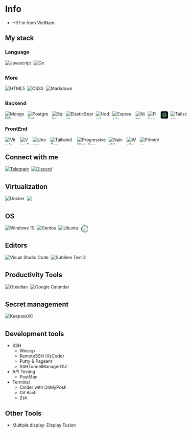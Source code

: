 <!-- ![](https://komarev.com/ghpvc/?username=VFlowX&color=red) -->

# Info

- Hi! I'm from VietNam.

## My stack

### Language

<div style="display: flex; gap: 0.5rem; height: 24px">
  <img src="https://api.iconify.design/logos:javascript.svg" title="Javascript" height="24">
  <img src="https://api.iconify.design/vscode-icons:file-type-go-gopher.svg" title="Go" height="24">
</div>

### More

<div style="display: flex; gap: 0.5rem; height: 24px">
  <img src="https://api.iconify.design/logos:html-5.svg" title="HTML5" height="24">
  <img src="https://api.iconify.design/logos:css-3.svg" title="CSS3" height="24">
  <img src="https://api.iconify.design/logos:markdown.svg" title="Markdown" height="24">
</div>

### Backend

<div style="display: flex; gap: 0.5rem; height: 24px">
  <img src="https://api.iconify.design/logos:mongodb.svg" title="MongoDB" height="24">
  <img src="https://api.iconify.design/logos:postgresql.svg" title="PostgreSql" height="24">
  <img src="https://api.iconify.design/logos:sqlite.svg" title="Sqlite" height="24">
  <!-- <img src="https://api.iconify.design/logos:mysql.svg" title="MySql" height="24"> -->
  <img src="https://api.iconify.design/logos:elasticsearch.svg" title="ElasticSearch" height="24">
  <img src="https://api.iconify.design/logos:nodejs.svg" title="Nodejs" height="24">
  <!-- <img src="https://api.iconify.design/logos:fastify-icon.svg" title="Fastify" height="24"> -->
  <img src="https://api.iconify.design/logos:express.svg" title="ExpressJs" height="24">
  <img src="https://nitro.unjs.io/nitro-light.png" title="Nitro" height="24">
  <img src="https://gofiber.io/assets/images/logo.svg" title="Fiber" height="24">
  <img src="assets/openfga_logo.svg" title="OpenFGA" height="24">
  <img src="https://api.iconify.design/arcticons:tailscale.svg" title="Tailscale" height="24">
  <!-- <img src="https://api.iconify.design/logos:rabbitmq-icon.svg" title="Rabbitmq" height="24"> -->
</div>

<!--
### Design

<div style="display: flex; gap: 0.5rem; height: 24px">
  <img src="https://api.iconify.design/logos:figma.svg" title="Figma" height="24">
</div> -->

### FrontEnd

<div style="display: flex; gap: 0.5rem; height: 24px">
  <img src="https://api.iconify.design/logos:vitejs.svg" title="ViteJs" height="24">
  <img src="https://api.iconify.design/logos:vue.svg" title="Vue 3" height="24">
  <img src="https://api.iconify.design/logos:unocss.svg" title="Unocss" height="24">
  <img src="https://api.iconify.design/logos:tailwindcss-icon.svg" title="TailwindCss" height="24">
  <!-- <img src="https://api.iconify.design/logos:vitest.svg" title="Vitest" height="24"> -->
  <img src="https://api.iconify.design/logos:pwa.svg" title="Progressive Web App" height="24">
  <img src="https://api.iconify.design/logos:naiveui.svg" title="NaiveUI" height="24">
  <img src="https://api.iconify.design/simple-icons:wails.svg?color=%23b80c00" title="Wails" height="24">
  <img src="https://i2.wp.com/www.primefaces.org/wp-content/uploads/2019/12/primevue-logo.png?ssl=1" title="PrimeVue" height="24">
  
  <!-- <img src="https://api.iconify.design/logos:d3.svg" title="D3.js" height="24"> -->
</div>

## Connect with me

<div style="display: flex; gap: 0.5rem;">
  <a target="" style="display: flex; height: 24px" href="https://t.me/HieuNT_vflowx" >
    <img src="https://api.iconify.design/logos:telegram.svg" title="Telegram" height="24">
  </a>
  <a target="" style="display: flex; height: 24px" href="discordapp.com/users/541116729011470358">
    <img src="https://api.iconify.design/logos:discord-icon.svg" title="Discord" height="24">
  </a>
</div>

## Virtualization

<div style="display: flex; gap: 0.5rem; height: 24px">
  <img src="https://api.iconify.design/logos:docker-icon.svg" title="Docker" height="24">
  <img src="https://api.iconify.design/devicon:vsphere.svg" height="24">
</div>

## OS

<div style="display: flex; gap: 0.5rem; height: 24px">
  <img src="https://api.iconify.design/logos:microsoft-windows-icon.svg" title="Windows 10" height="24">
  <img src="https://api.iconify.design/logos:centos-icon.svg" title="Centos" height="24">
  <img src="https://api.iconify.design/logos:ubuntu.svg" title="Ubuntu" height="24">
  <img src="assets/photon.svg" title="PhotonOs" height="24">
</div>

## Editors

<div style="display: flex; gap: 0.5rem; height: 24px">
  <img src="https://api.iconify.design/logos:visual-studio-code.svg" title="Visual Studio Code" height="24">
  <img src="https://api.iconify.design/logos:sublimetext-icon.svg" title="Sublime Text 3" height="24">
</div>

## Productivity Tools

<div style="display: flex; gap: 0.5rem; height: 24px">
  <!-- <img src="https://upload.wikimedia.org/wikipedia/en/0/08/Joplin-icon.svg" title="Joplin" height="24"> -->
  <img src="https://api.iconify.design/logos:obsidian-icon.svg" title="Obsidian" height="24">
  <img src="https://api.iconify.design/logos:google-calendar.svg" title="Google Calendar" height="24">
  <!-- <img src="assets/ticktick.svg" title="Ticktick" height="24"> -->
</div>

## Secret management

<div style="display: flex; gap: 0.5rem; height: 24px">
  <img src="https://api.iconify.design/simple-icons:keepassxc.svg?color=%236aa84d" title="KeepassXC" height="24">
</div>

## Development tools

- SSH
  - Winscp
  - RemoteSSH (VsCode)
  - Putty & Pageant
  - SSHTunnelManagerGUI
- API Testing
  - PostMan
  <!-- - Vscode ThunderClient -->
- Terminal
  - Cmder with OhMyPosh
  - Git Bash
  - Zsh

## Other Tools

- Multiple display: Display Fusion
